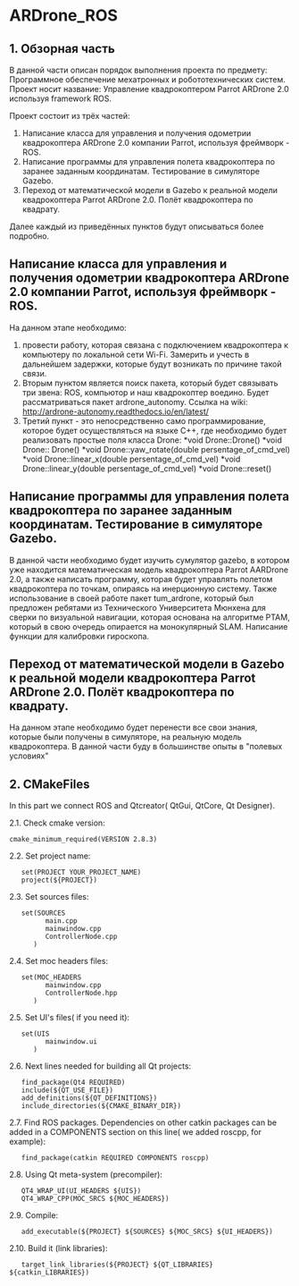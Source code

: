 # ARDrone_ROS
## 1. Обзорная часть
В данной части описан порядок выполнения проекта по предмету: Программное обеспечение мехатронных и робототехнических систем. Проект носит название: Управление квадрокоптером Parrot ARDrone 2.0 используя framework ROS. 

Проект состоит из трёх частей: 
1)	Написание класса для управления и получения одометрии квадрокоптера ARDrone 2.0 компании Parrot, используя фреймворк - ROS.
2)	Написание программы для управления полета квадрокоптера по заранее заданным координатам. Тестирование в симуляторе Gazebo.
3)	Переход от математической модели в Gazebo к реальной модели квадрокоптера Parrot ARDrone 2.0. Полёт квадрокоптера по квадрату.

Далее каждый из приведённых пунктов будут описываться более подробно.
## Написание класса для управления и получения одометрии квадрокоптера ARDrone 2.0 компании Parrot, используя фреймворк - ROS.
На данном этапе необходимо:
1) провести работу, которая связана с подключением квадрокоптера к компьютеру по локальной сети Wi-Fi. Замерить и учесть в дальнейшем задержки, которые будут возникать по причине такой связи. 
2) Вторым пунктом является поиск пакета, который будет связывать три звена: ROS, компьютор и наш квадрокоптер воедино. Будет рассматриваться пакет ardrone_autonomy. Ссылка на wiki: http://ardrone-autonomy.readthedocs.io/en/latest/
3) Третий пункт - это непосредственно само программирование, которое будет осуществляться на языке C++, где необходимо будет реализовать простые поля класса Drone:
  *void Drone::Drone()
  *void Drone:: Drone()
  *void Drone::yaw_rotate(double persentage_of_cmd_vel)
  *void Drone::linear_x(double persentage_of_cmd_vel)
  *void Drone::linear_y(double persentage_of_cmd_vel)
  *void Drone::reset()
## Написание программы для управления полета квадрокоптера по заранее заданным координатам. Тестирование в симуляторе Gazebo.
В данной части необходимо будет изучить сумулятор gazebo, в котором уже находится математическая модель квадрокоптера Parrot AARDrone 2.0, а также написать программу, которая будет управлять полетом квадрокоптера по точкам, опираясь на инерционную систему. Также использование в своей работе пакет tum_ardrone, который был предложен ребятами из Технического Университета Мюнхена для сверки по визуальной навигации, которая основана на алгоритме PTAM, который в свою очередь опирается на монокулярный SLAM. Написание функции для калибровки гироскопа.
## Переход от математической модели в Gazebo к реальной модели квадрокоптера Parrot ARDrone 2.0. Полёт квадрокоптера по квадрату.
На данном этапе необходимо будет перенести все свои знания, которые были получены в симуляторе, на реальную модель квадрокоптера. В данной части буду в большинстве опыты в "полевых условиях"
## 2. CMakeFiles

In this part we connect ROS and Qtcreator( QtGui, QtCore, Qt Designer).

   2.1. Check cmake version:

    cmake_minimum_required(VERSION 2.8.3)
   2.2. Set project name:    

       set(PROJECT YOUR_PROJECT_NAME)
       project(${PROJECT})
   2.3. Set sources files:    

       set(SOURCES
             main.cpp
             mainwindow.cpp
             ControllerNode.cpp
          )
          
   2.4. Set moc headers files:    

       set(MOC_HEADERS
             mainwindow.cpp
             ControllerNode.hpp
          )
          
   2.5. Set UI's files( if you need it):    

       set(UIS
             mainwindow.ui
          )
   2.6. Next lines needed for building all Qt projects:

       find_package(Qt4 REQUIRED)
       include(${QT_USE_FILE})
       add_definitions(${QT_DEFINITIONS})
       include_directories(${CMAKE_BINARY_DIR})
       
   2.7. Find ROS packages. Dependencies on other catkin packages can be added in a COMPONENTS section on
this line( we added roscpp, for example):

       find_package(catkin REQUIRED COMPONENTS roscpp)
   2.8. Using Qt meta-system (precompiler):

       QT4_WRAP_UI(UI_HEADERS ${UIS})
       QT4_WRAP_CPP(MOC_SRCS ${MOC_HEADERS})
   2.9. Compile:

       add_executable(${PROJECT} ${SOURCES} ${MOC_SRCS} ${UI_HEADERS})
   2.10. Build it (link libraries):

       target_link_libraries(${PROJECT} ${QT_LIBRARIES} ${catkin_LIBRARIES})

